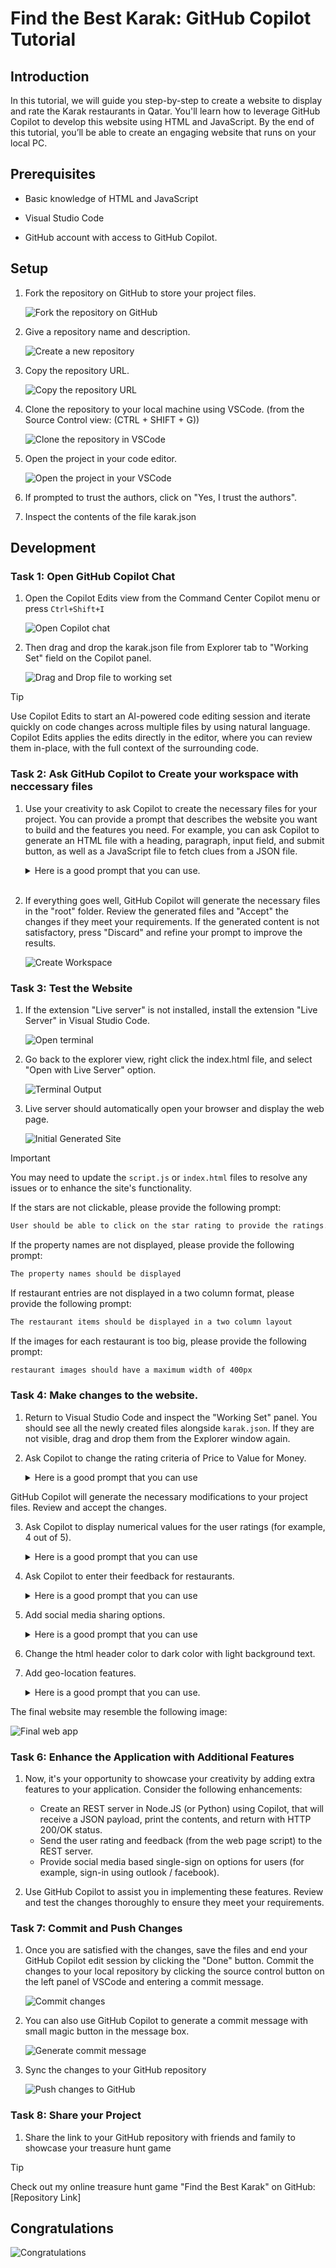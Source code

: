 # Find the Best Karak: GitHub Copilot Tutorial

## Introduction

 In this tutorial, we will guide you step-by-step to create a website to display and rate the Karak restaurants in Qatar. You'll learn how to leverage GitHub Copilot to develop this website using HTML and JavaScript. By the end of this tutorial, you’ll be able to create an engaging website that runs on your local PC.

## Prerequisites

* Basic knowledge of HTML and JavaScript

* Visual Studio Code
  
* GitHub account with access to GitHub Copilot.
  
## Setup

1. Fork the repository on GitHub to store your project files.

    ![Fork the repository on GitHub](./Assets/fork_repo.png)

2. Give a repository name and description.

    ![Create a new repository](./Assets/fork_repo_name.png)

3. Copy the repository URL.

    ![Copy the repository URL](./Assets/copy_repo_url.png)

4. Clone the repository to your local machine using VSCode. (from the Source Control view:  (CTRL + SHIFT + G)) 

    ![Clone the repository in VSCode](./Assets/clone_repo_vscode.png)

5. Open the project in your code editor.

    ![Open the project in your VSCode](./Assets/open_project_vscode.png)
   
6. If prompted to trust the authors, click on "Yes, I trust the authors".

7. Inspect the contents of the file karak.json
   
## Development

### Task 1: Open GitHub Copilot Chat

1. Open the Copilot Edits view from the Command Center Copilot menu or press ```Ctrl+Shift+I```

    ![Open Copilot chat](./Assets/copilot_chat.png)

2. Then drag and drop the karak.json file from Explorer tab to "Working Set" field on the Copilot panel.

    ![Drag and Drop file to working set](./Assets/drag_and_drop_working_set.png)

> [!TIP]
> Use Copilot Edits to start an AI-powered code editing session and iterate quickly on code changes across multiple files by using natural language. Copilot Edits applies the edits directly in the editor, where you can review them in-place, with the full context of the surrounding code.

### Task 2: Ask GitHub Copilot to Create your workspace with neccessary files

1. Use your creativity to ask Copilot to create the necessary files for your project. You can provide a prompt that describes the website you want to build and the features you need. For example, you can ask Copilot to generate an HTML file with a heading, paragraph, input field, and submit button, as well as a JavaScript file to fetch clues from a JSON file.

   <details>
        <summary>Here is a good prompt that you can use.</summary>

         I'm creating a website called "Find the best Karak tea in Qatar" using HTML and JavaScript. The website should display various restaurant names, description and images in the HTML page. You can find the titles, descriptions and images in karak.json. Please help me generate the basic HTML, JavaScript and CSS files needed for this website in the root folder. The HTML file will include a heading, a paragraph to display description, a star based rating system for the following properties: Taste, Ambience, Price, Fragrance and Overall rating.

   </details>
   &nbsp;

2. If everything goes well, GitHub Copilot will generate the necessary files in the "root" folder. Review the generated files and "Accept" the changes if they meet your requirements. If the generated content is not satisfactory, press "Discard" and refine your prompt to improve the results.

   ![Create Workspace](./Assets/copilot_generated_assets.png)

### Task 3: Test the Website

1. If the extension "Live server" is not installed, install the extension "Live Server" in Visual Studio Code. 

    ![Open terminal](./Assets/live_server_extension.png)

2. Go back to the explorer view, right click the index.html file, and select "Open with Live Server" option. 

   ![Terminal Output](./Assets/open_with_live_server.png)
   &nbsp;

3. Live server should automatically open your browser and display the web page.

   ![Initial Generated Site](./Assets/initial_generated_site.png)

> [!IMPORTANT]  
> You may need to update the `script.js` or `index.html` files to resolve any issues or to enhance the site's functionality.

If the stars are not clickable, please provide the following prompt:

```bash
User should be able to click on the star rating to provide the ratings.
```

If the property names are not displayed, please provide the following prompt:

```bash
The property names should be displayed
```

If restaurant entries are not displayed in a two column format, please provide the following prompt:

```bash
The restaurant items should be displayed in a two column layout
```
If the images for each restaurant is too big, please provide the following prompt: 

```bash
restaurant images should have a maximum width of 400px
```

### Task 4: Make changes to the website. 

1. Return to Visual Studio Code and inspect the "Working Set" panel. You should see all the newly created files alongside `karak.json`. If they are not visible, drag and drop them from the Explorer window again.

2. Ask Copilot to change the rating criteria of Price to Value for Money.
   <details>
      <summary> Here is a good prompt that you can use </summary>

         Please change the rating criteria to "Taste, Fragrance, Ambience, Value for Money, and Overall rating"
 </details>

GitHub Copilot will generate the necessary modifications to your project files. Review and accept the changes.

3. Ask Copilot to display numerical values for the user ratings (for example, 4 out of 5).
   <details>
      <summary> Here is a good prompt that you can use </summary>

        Please display the rating values when user selects a rating. For example, Taste: (4/5) when user selects 4 stars.
   </details>

4. Ask Copilot to enter their feedback for restaurants.
   <details>
      <summary> Here is a good prompt that you can use </summary>
 
       Provide an option for users to enter their feedback as text for each karak shop, and submit the feedback and ratings. 
   </details>

5. Add social media sharing options.
   <details>
       <summary>Here is a good prompt that you can use </summary>
 
        Add an option to share the restaurant review and rating in Facebook, Twitter and Instagram.
   </details>

6. Change the html header color to dark color with light background text.

7. Add geo-location features.
   <details>
       <summary>Here is a good prompt that you can use. </summary>

       add an Azure map icon next to the restaurant name. The latitude and longitude are provided in karak.json. When the user clicks the map icon, the map with restaurant location should pop-out.
   </details>

The final website may resemble the following image: 

![Final web app](./Assets/final_website_2.png)


### Task 6: Enhance the Application with Additional Features

1. Now, it's your opportunity to showcase your creativity by adding extra features to your application. Consider the following enhancements:

   * Create an REST server in Node.JS (or Python) using Copilot, that will receive a JSON payload, print the contents, and return with HTTP 200/OK status.
   * Send the user rating and feedback (from the web page script) to the REST server.
   * Provide social media based single-sign on options for users (for example, sign-in using outlook / facebook). 

2. Use GitHub Copilot to assist you in implementing these features. Review and test the changes thoroughly to ensure they meet your requirements.


### Task 7: Commit and Push Changes

1. Once you are satisfied with the changes, save the files and end your GitHub Copilot edit session by clicking the "Done" button. Commit the changes to your local repository by clicking the source control button on the left panel of VSCode and entering a commit message.

   ![Commit changes](./Assets/commit_changes.png)

2. You can also use GitHub Copilot to generate a commit message with small magic button in the message box.

   ![Generate commit message](./Assets/commit_message_copilot.png)

3. Sync the changes to your GitHub repository

   ![Push changes to GitHub](./Assets/sync_changes.png)

### Task 8: Share your Project

1. Share the link to your GitHub repository with friends and family to showcase your treasure hunt game

> [!TIP]
> Check out my online treasure hunt game "Find the Best Karak" on GitHub: [Repository Link]

## Congratulations

![Congratulations](./Assets/congrats.png)
